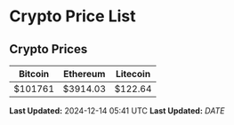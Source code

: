# Crypto Price List

## Crypto Prices
| Bitcoin | Ethereum | Litecoin |
| ------- | -------- | -------- |
| $101761 | $3914.03 | $122.64 |
**Last Updated:** 2024-12-14 05:41 UTC
**Last Updated:** $DATE$
